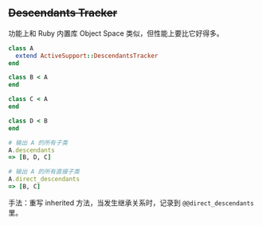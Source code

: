 ## ~~Descendants Tracker~~

功能上和 Ruby 内置库 Object Space 类似，但性能上要比它好得多。

```ruby
class A
  extend ActiveSupport::DescendantsTracker
end

class B < A
end

class C < A
end

class D < B
end

# 输出 A 的所有子类
A.descendants
=> [B, D, C]

# 输出 A 的所有直接子类
A.direct_descendants
=> [B, C]
```

手法：重写 inherited 方法，当发生继承关系时，记录到 `@@direct_descendants` 里。
